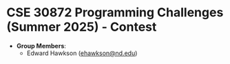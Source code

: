 # CSE 30872 Programming Challenges (Summer 2025) - Contest

- **Group Members**: 
    - Edward Hawkson (ehawkson@nd.edu)
